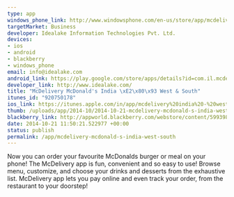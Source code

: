 ```yaml
--- 
type: app
windows_phone_link: http://www.windowsphone.com/en-us/store/app/mcdelivery/fa1aca22-703c-408f-95a2-ae2697a4b6ff
targetMarket: Business
developer: Idealake Information Technologies Pvt. Ltd.
devices: 
- ios
- android
- blackberry
- windows_phone
email: info@idealake.com
android_link: https://play.google.com/store/apps/details?id=com.il.mcdelivery
developer_link: http://www.idealake.com/
title: "McDelivery McDonald's India \xE2\x80\x93 West & South"
itunes_id: "920750178"
ios_link: https://itunes.apple.com/in/app/mcdelivery%20india%20-%20west%20&%20south/id920750178?mt=8
thumb: /uploads/app/2014-10/2014-10-21-mcdelivery-mcdonald-s-india-west-south.png
blackberry_link: http://appworld.blackberry.com/webstore/content/59939856/?lang=en&countrycode=IN
date: 2014-10-21 11:50:21.522977 +00:00
status: publish
permalink: /app/mcdelivery-mcdonald-s-india-west-south
---
```


Now you can order your favourite McDonalds burger or meal on your phone! The McDelivery app is fun, convenient and so easy to use! Browse menu, customize, and choose your drinks and desserts from the exhaustive list.
McDelivery app lets you pay online and even track your order, from the restaurant to your doorstep!
